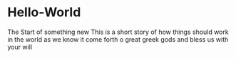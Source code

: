 # Hello-World
The Start of something new
This is a short story of how things should work in the world as we know it
come forth o great greek gods and bless us with your will
